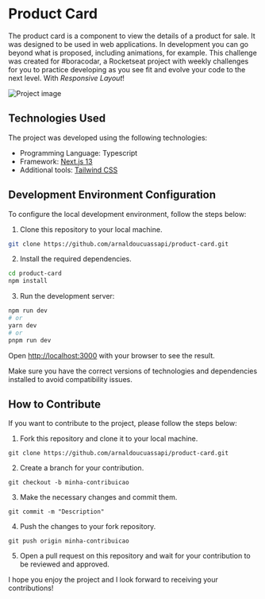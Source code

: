 # Product Card 

The product card is a component to view the details of a product for sale. It was designed to be used in web applications. In development you can go beyond what is proposed, including animations, for example.
This challenge was created for #boracodar, a Rocketseat project with weekly challenges for you to practice developing as you see fit and evolve your code to the next level. With *Responsive Layout*!

![Project image](https://i.imgur.com/tCdnvb4.png)

## Technologies Used

The project was developed using the following technologies:

- Programming Language: Typescript
- Framework: [Next.js 13](https://nextjs.org/)
- Additional tools: [Tailwind CSS](https://tailwindcss.com)

## Development Environment Configuration

To configure the local development environment, follow the steps below:

1. Clone this repository to your local machine.
```bash
git clone https://github.com/arnaldoucuassapi/product-card.git
```

2. Install the required dependencies.
```bash
cd product-card
npm install
```

3. Run the development server:

```bash
npm run dev
# or
yarn dev
# or
pnpm run dev
```

Open [http://localhost:3000](http://localhost:3000) with your browser to see the result.


Make sure you have the correct versions of technologies and dependencies installed to avoid compatibility issues.

## How to Contribute
If you want to contribute to the project, please follow the steps below:

1. Fork this repository and clone it to your local machine.
```shell
git clone https://github.com/arnaldoucuassapi/product-card.git
```

2. Create a branch for your contribution.
```shell
git checkout -b minha-contribuicao
```

3. Make the necessary changes and commit them.
```shell
git commit -m "Description"
```

4. Push the changes to your fork repository.
```shell
git push origin minha-contribuicao
```

5. Open a pull request on this repository and wait for your contribution to be reviewed and approved.

I hope you enjoy the project and I look forward to receiving your contributions!

